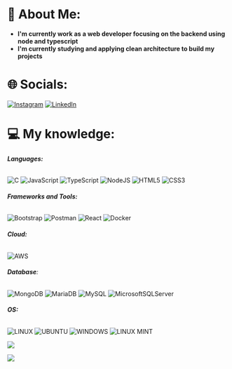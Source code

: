 
# 💫 About Me:

* **I'm currently work as a web developer focusing on the backend using node and typescript**
* **I'm currently studying and applying clean architecture to build my projects**

# 🌐 Socials:

[![Instagram](https://img.shields.io/badge/Instagram-%23E4405F.svg?logo=Instagram&logoColor=white)](https://instagram.com/willian_smach) [![LinkedIn](https://img.shields.io/badge/LinkedIn-%230077B5.svg?logo=linkedin&logoColor=white)](https://linkedin.com/in/willian-silva-a0a509258) 

# 💻 My knowledge:

###### **Languages:**

![C](https://img.shields.io/badge/c-%2300599C.svg?style=for-the-badge&logo=c&logoColor=white) ![JavaScript](https://img.shields.io/badge/javascript-%23323330.svg?style=for-the-badge&logo=javascript&logoColor=%23F7DF1E) ![TypeScript](https://img.shields.io/badge/typescript-%23007ACC.svg?style=for-the-badge&logo=typescript&logoColor=white) ![NodeJS](https://img.shields.io/badge/node.js-6DA55F?style=for-the-badge&logo=node.js&logoColor=white) ![HTML5](https://img.shields.io/badge/html5-%23E34F26.svg?style=for-the-badge&logo=html5&logoColor=white) ![CSS3](https://img.shields.io/badge/css3-%231572B6.svg?style=for-the-badge&logo=css3&logoColor=white)    

###### **Frameworks and Tools:**

![Bootstrap](https://img.shields.io/badge/bootstrap-%23563D7C.svg?style=for-the-badge&logo=bootstrap&logoColor=white) ![Postman](https://img.shields.io/badge/Postman-FF6C37?style=for-the-badge&logo=postman&logoColor=white) ![React](https://img.shields.io/badge/react-%2320232a.svg?style=for-the-badge&logo=react&logoColor=%2361DAFB) ![Docker](https://img.shields.io/badge/docker-%230db7ed.svg?style=for-the-badge&logo=docker&logoColor=white)

###### **Cloud:**

![AWS](https://img.shields.io/badge/AWS-%23FF9900.svg?style=for-the-badge&logo=amazon-aws&logoColor=white) 

###### **Database**:

![MongoDB](https://img.shields.io/badge/MongoDB-%234ea94b.svg?style=for-the-badge&logo=mongodb&logoColor=white) ![MariaDB](https://img.shields.io/badge/MariaDB-003545?style=for-the-badge&logo=mariadb&logoColor=white) ![MySQL](https://img.shields.io/badge/mysql-%2300f.svg?style=for-the-badge&logo=mysql&logoColor=white) ![MicrosoftSQLServer](https://img.shields.io/badge/Microsoft%20SQL%20Sever-CC2927?style=for-the-badge&logo=microsoft%20sql%20server&logoColor=white)

###### **OS:**

![LINUX](https://img.shields.io/badge/Linux-FCC624?style=for-the-badge&logo=linux&logoColor=black) ![UBUNTU](https://img.shields.io/badge/Ubuntu-E95420?style=for-the-badge&logo=ubuntu&logoColor=white) ![WINDOWS](https://img.shields.io/badge/Windows-0078D6?style=for-the-badge&logo=windows&logoColor=white) ![LINUX MINT](https://img.shields.io/badge/Linux_Mint-87CF3E?style=for-the-badge&logo=linux-mint&logoColor=white)



![](https://github-readme-stats.vercel.app/api/top-langs/?username=Willian-smach&theme=onedark)

[![](https://visitcount.itsvg.in/api?id=Willian-smach&icon=1&color=6)](https://visitcount.itsvg.in)

<!-- Proudly created with GPRM ( https://gprm.itsvg.in ) -->
